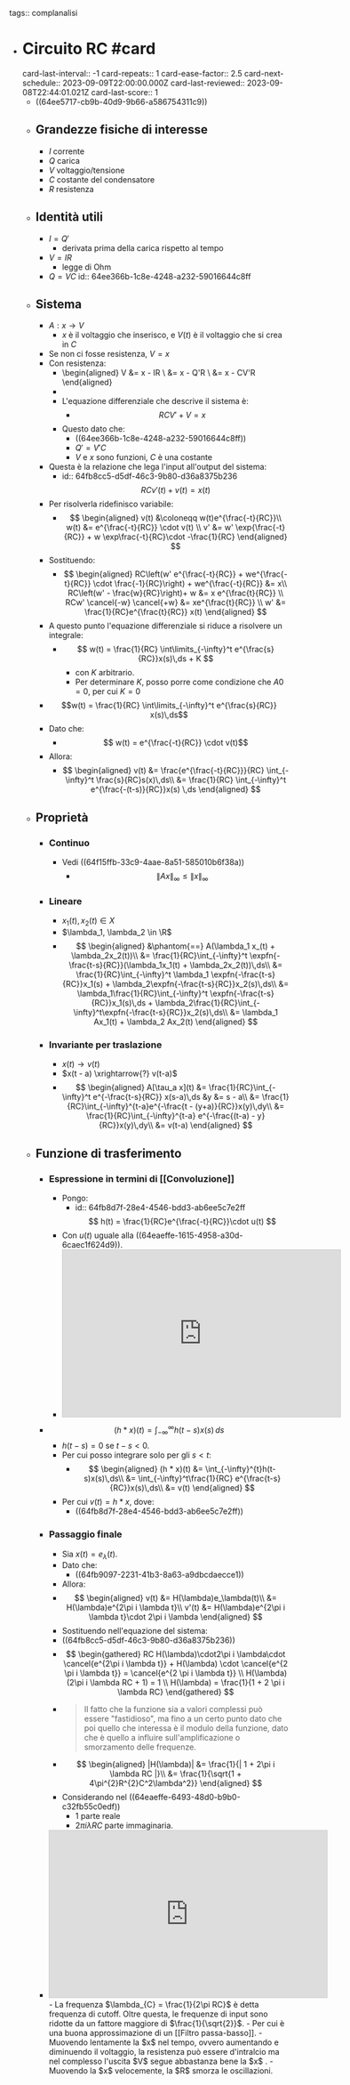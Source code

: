 tags:: complanalisi

- # Circuito RC #card
  card-last-interval:: -1
  card-repeats:: 1
  card-ease-factor:: 2.5
  card-next-schedule:: 2023-09-09T22:00:00.000Z
  card-last-reviewed:: 2023-09-08T22:44:01.021Z
  card-last-score:: 1
	- ((64ee5717-cb9b-40d9-9b66-a586754311c9))
	- ## Grandezze fisiche di interesse
		- $I$ corrente
		- $Q$ carica
		- $V$ voltaggio/tensione
		- $C$ costante del condensatore
		- $R$ resistenza
	- ## Identità utili
		- $I = Q'$
			- derivata prima della carica rispetto al tempo
		- $V = IR$
			- legge di Ohm
		- $Q = VC$
		  id:: 64ee366b-1c8e-4248-a232-59016644c8ff
	- ## Sistema
		- $A: x \rightarrow V$
			- $x$ è il voltaggio che inserisco, e $V(t)$ è il voltaggio che si crea in $C$
		- Se non ci fosse resistenza, $V = x$
		- Con resistenza:
			- \begin{aligned}
			  V &= x - IR \\
			  &= x - Q'R \\
			  &= x - CV'R
			  \end{aligned}
			-
			- L'equazione differenziale che descrive il sistema è:
				- $$RCV' + V = x$$
			- Questo dato che:
				- ((64ee366b-1c8e-4248-a232-59016644c8ff))
				- $Q' = V'C$
				- $V$ e $x$ sono funzioni, $C$ è una costante
		- Questa è la relazione che lega l'input all'output del sistema:
			- id:: 64fb8cc5-d5df-46c3-9b80-d36a8375b236
			  $$RCv'(t) + v(t) = x(t)$$
		- Per risolverla ridefinisco variabile:
			- $$
			  \begin{aligned}
			  v(t) &\coloneqq w(t)e^{\frac{-t}{RC}}\\
			  w(t) &= e^{\frac{-t}{RC}} \cdot v(t) \\
			  v' &= w' \exp{\frac{-t}{RC}} + w \exp\frac{-t}{RC}\cdot -\frac{1}{RC}
			  \end{aligned}
			  $$
		- Sostituendo:
			- $$
			  \begin{aligned}
			  RC\left(w' e^{\frac{-t}{RC}} + we^{\frac{-t}{RC}} \cdot \frac{-1}{RC}\right) + we^{\frac{-t}{RC}} &= x\\
			  RC\left(w' - \frac{w}{RC}\right)+ w &= x e^{\frac{t}{RC}}  \\
			  RCw' \cancel{-w} \cancel{+w} &= xe^{\frac{t}{RC}} \\
			  w' &= \frac{1}{RC}e^{\frac{t}{RC}} x(t)
			  \end{aligned}
			  $$
		- A questo punto l'equazione differenziale si riduce a risolvere un integrale:
			- $$
			  w(t) = \frac{1}{RC} \int\limits_{-\infty}^t e^{\frac{s}{RC}}x(s)\,ds + K
			  $$
				- con $K$ arbitrario.
				- Per determinare $K$, posso porre come condizione che $A0 = 0$, per cui $K = 0$
		- $$w(t) = \frac{1}{RC} \int\limits_{-\infty}^t e^{\frac{s}{RC}} x(s)\,ds$$
		- Dato che:
			- $$ w(t) = e^{\frac{-t}{RC}} \cdot v(t)$$
		- Allora:
			- $$
			  \begin{aligned}
			  v(t) &= \frac{e^{\frac{-t}{RC}}}{RC} \int_{-\infty}^t \frac{s}{RC}s(x)\,ds\\
			  &= \frac{1}{RC} \int_{-\infty}^t e^{\frac{-(t-s)}{RC}}x(s) \,ds
			  \end{aligned}
			  $$
	- ## Proprietà
		- ### Continuo
			- Vedi ((64f15ffb-33c9-4aae-8a51-585010b6f38a))
				- $$\|Ax\|_\infty \le \|x\|_\infty$$
		- ### Lineare
			- $x_1(t),x_2(t) \in X$
			- $\lambda_1, \lambda_2 \in \R$
			- $$
			  \begin{aligned}
			  &\phantom{==} A(\lambda_1 x_(t) + \lambda_2x_2(t))\\
			  &= \frac{1}{RC}\int_{-\infty}^t \expfn{-\frac{t-s}{RC}}(\lambda_1x_1(t) + \lambda_2x_2(t))\,ds\\
			  &= \frac{1}{RC}\int_{-\infty}^t \lambda_1 \expfn{-\frac{t-s}{RC}}x_1(s) + \lambda_2\expfn{-\frac{t-s}{RC}}x_2(s)\,ds\\
			  &= \lambda_1\frac{1}{RC}\int_{-\infty}^t  \expfn{-\frac{t-s}{RC}}x_1(s)\,ds + \lambda_2\frac{1}{RC}\int_{-\infty}^t\expfn{-\frac{t-s}{RC}}x_2(s)\,ds\\
			  &= \lambda_1 Ax_1(t) + \lambda_2 Ax_2(t)
			  \end{aligned}
			  $$
		- ### Invariante per traslazione
			- $x(t) \rightarrow v(t)$
			- $x(t - a) \xrightarrow{?} v(t-a)$
			- $$
			  \begin{aligned}
			  A[\tau_a x](t) &= \frac{1}{RC}\int_{-\infty}^t e^{-\frac{t-s}{RC}} x(s-a)\,ds &y &= s - a\\
			  &= \frac{1}{RC}\int_{-\infty}^{t-a}e^{-\frac{t - (y+a)}{RC}}x(y)\,dy\\
			  &= \frac{1}{RC}\int_{-\infty}^{t-a} e^{-\frac{(t-a) - y}{RC}}x(y)\,dy\\
			  &= v(t-a)
			  \end{aligned}
			  $$
	- ## Funzione di trasferimento
		- ### Espressione in termini di [[Convoluzione]]
			- Pongo:
				- id:: 64fb8d7f-28e4-4546-bdd3-ab6ee5c7e2ff
				  $$
				  h(t) = \frac{1}{RC}e^{\frac{-t}{RC}}\cdot u(t)
				  $$
			- Con $u(t)$ uguale alla ((64eaeffe-1615-4958-a30d-6caec1f624d9)).
			- <iframe class="desmos-graph" src="https://www.desmos.com/calculator/ziuzdmhnc3?embed" width="500" height="300" style="border: 1px solid #ccc" frameborder=0></iframe>
		- $$ (h * x)(t) = \int_{-\infty}^{\infty} h(t-s)x(s)\,ds$$
			- $h(t-s) = 0$ se $t-s < 0$.
			- Per cui posso integrare solo per gli $s < t$:
				- $$
				  \begin{aligned}
				  (h * x)(t) &= \int_{-\infty}^{t}h(t- s)x(s)\,ds\\
				  &= \int_{-\infty}^t\frac{1}{RC} e^{\frac{t-s}{RC}}x(s)\,ds\\
				  &= v(t)
				  \end{aligned}
				  $$
			- Per cui $v(t) = h * x$, dove:
				- ((64fb8d7f-28e4-4546-bdd3-ab6ee5c7e2ff))
		- ### Passaggio finale
			- Sia $x(t) = e_\lambda(t)$.
			- Dato che:
				- ((64fb9097-2231-41b3-8a63-a9dbcdaecce1))
			- Allora:
			- $$
			  \begin{aligned}
			  v(t) &= H(\lambda)e_\lambda(t)\\
			  &= H(\lambda)e^{2\pi i \lambda t}\\
			  v'(t) &= H(\lambda)e^{2\pi i \lambda t}\cdot 2\pi i \lambda
			  \end{aligned}
			  $$
			- Sostituendo nell'equazione del sistema:
			- ((64fb8cc5-d5df-46c3-9b80-d36a8375b236))
			- $$
			  \begin{gathered}
			  RC H(\lambda)\cdot2\pi i \lambda\cdot \cancel{e^{2\pi i \lambda t}} + H(\lambda) \cdot \cancel{e^{2 \pi i \lambda t}} = \cancel{e^{2 \pi i \lambda t}} \\
			  H(\lambda)(2\pi i \lambda RC + 1) = 1 \\
			  H(\lambda) = \frac{1}{1 + 2 \pi i \lambda RC}
			  \end{gathered}
			  $$
			- > Il fatto che la funzione sia a valori complessi può essere "fastidioso", ma fino a un certo punto dato che poi quello che interessa è il modulo della funzione, dato che è quello a influire sull'amplificazione o smorzamento delle frequenze.
			- $$
			  \begin{aligned}
			  |H(\lambda)| &=  \frac{1}{| 1 + 2\pi i \lambda RC |}\\
			  &= \frac{1}{\sqrt{1 + 4\pi^{2}R^{2}C^2\lambda^2}}
			  \end{aligned}
			  $$
			- Considerando nel ((64eaeffe-6493-48d0-b9b0-c32fb55c0edf))
				- $1$ parte reale
				- $2\pi i \lambda RC$ parte immaginaria.
		- <iframe class="desmos-graph" src="https://www.desmos.com/calculator/4onthbjdxw?embed" width="500" height="300" style="border: 1px solid #ccc" frameborder=0></iframe>
			- La frequenza $\lambda_{C} = \frac{1}{2\pi RC}$ è detta frequenza di cutoff. Oltre questa, le frequenze di input sono ridotte da un fattore maggiore di $\frac{1}{\sqrt{2}}$.
			- Per cui è una buona approssimazione di un [[Filtro passa-basso]].
			- Muovendo lentamente la $x$ nel tempo, ovvero aumentando e diminuendo il voltaggio, la resistenza può essere d'intralcio ma nel complesso l'uscita $V$ segue abbastanza bene la $x$ .
			- Muovendo la $x$ velocemente, la $R$ smorza le oscillazioni.